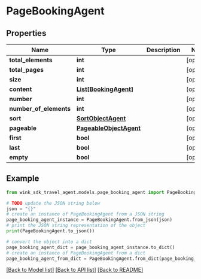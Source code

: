 # PageBookingAgent


## Properties

Name | Type | Description | Notes
------------ | ------------- | ------------- | -------------
**total_elements** | **int** |  | [optional] 
**total_pages** | **int** |  | [optional] 
**size** | **int** |  | [optional] 
**content** | [**List[BookingAgent]**](BookingAgent.md) |  | [optional] 
**number** | **int** |  | [optional] 
**number_of_elements** | **int** |  | [optional] 
**sort** | [**SortObjectAgent**](SortObjectAgent.md) |  | [optional] 
**pageable** | [**PageableObjectAgent**](PageableObjectAgent.md) |  | [optional] 
**first** | **bool** |  | [optional] 
**last** | **bool** |  | [optional] 
**empty** | **bool** |  | [optional] 

## Example

```python
from wink_sdk_travel_agent.models.page_booking_agent import PageBookingAgent

# TODO update the JSON string below
json = "{}"
# create an instance of PageBookingAgent from a JSON string
page_booking_agent_instance = PageBookingAgent.from_json(json)
# print the JSON string representation of the object
print(PageBookingAgent.to_json())

# convert the object into a dict
page_booking_agent_dict = page_booking_agent_instance.to_dict()
# create an instance of PageBookingAgent from a dict
page_booking_agent_from_dict = PageBookingAgent.from_dict(page_booking_agent_dict)
```
[[Back to Model list]](../README.md#documentation-for-models) [[Back to API list]](../README.md#documentation-for-api-endpoints) [[Back to README]](../README.md)


